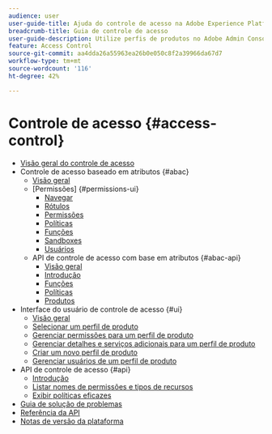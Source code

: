 ```yaml
---
audience: user
user-guide-title: Ajuda do controle de acesso na Adobe Experience Platform
breadcrumb-title: Guia de controle de acesso
user-guide-description: Utilize perfis de produtos no Adobe Admin Console para vincular usuários com permissões e sandboxes.
feature: Access Control
source-git-commit: aa4dda26a55963ea26b0e050c8f2a39966da67d7
workflow-type: tm+mt
source-wordcount: '116'
ht-degree: 42%

---
```



# Controle de acesso {#access-control}

* [Visão geral do controle de acesso](home.md)
* Controle de acesso baseado em atributos {#abac}
   * [Visão geral](abac/overview.md)
   * [Permissões] {#permissions-ui}
      * [Navegar](abac/ui/browse.md)
      * [Rótulos](abac/ui/labels.md)
      * [Permissões](abac/ui/permissions.md)
      * [Políticas](abac/ui/policies.md)
      * [Funções](abac/ui/roles.md)
      * [Sandboxes](abac/ui/sandboxes.md)
      * [Usuários](abac/ui/users.md)
   * API de controle de acesso com base em atributos {#abac-api}
      * [Visão geral](abac/api/overview.md)
      * [Introdução](abac/api/getting-started.md)
      * [Funções](abac/api/roles.md)
      * [Políticas](abac/api/policies.md)
      * [Produtos](abac/api/products.md)
* Interface do usuário de controle de acesso {#ui}
   * [Visão geral](ui/overview.md)
   * [Selecionar um perfil de produto](ui/browse.md)
   * [Gerenciar permissões para um perfil de produto](ui/permissions.md)
   * [Gerenciar detalhes e serviços adicionais para um perfil de produto](ui/details-and-services.md)
   * [Criar um novo perfil de produto](ui/create-profile.md)
   * [Gerenciar usuários de um perfil de produto](ui/users.md)
* API de controle de acesso {#api}
   * [Introdução](api/getting-started.md)
   * [Listar nomes de permissões e tipos de recursos](api/permissions-and-resource-types.md)
   * [Exibir políticas eficazes](api/effective-policies.md)
* [Guia de solução de problemas](troubleshooting-guide.md)
* [Referência da API](https://www.adobe.io/experience-platform-apis/references/access-control/)
* [Notas de versão da plataforma](https://www.adobe.com/go/platform-release-notes-en)